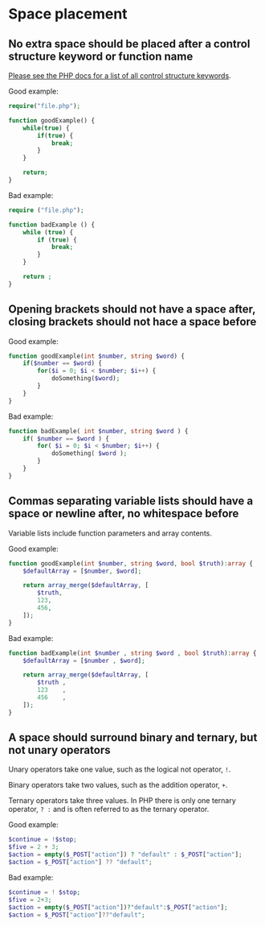 # Space placement

## No extra space should be placed after a control structure keyword or function name

[Please see the PHP docs for a list of all control structure keywords][control-structures].

Good example:

```php
require("file.php");

function goodExample() {
	while(true) {
		if(true) {
			break;
		}
	}

	return;
}
```

Bad example:

```php
require ("file.php");

function badExample () {
	while (true) {
		if (true) {
			break;
		}
	}

	return ;
}
```

## Opening brackets should not have a space after, closing brackets should not hace a space before

Good example:

```php
function goodExample(int $number, string $word) {
	if($number == $word) {
		for($i = 0; $i < $number; $i++) {
			doSomething($word);
		}
	}
}
```

Bad example:

```php
function badExample( int $number, string $word ) {
	if( $number == $word ) {
		for( $i = 0; $i < $number; $i++) {
			doSomething( $word );
		}
	}
}
```

## Commas separating variable lists should have a space or newline after, no whitespace before

Variable lists include function parameters and array contents.

Good example:

```php
function goodExample(int $number, string $word, bool $truth):array {
	$defaultArray = [$number, $word];

	return array_merge($defaultArray, [
		$truth,
		123,
		456,
	]);
}
```

Bad example:

```php
function badExample(int $number , string $word , bool $truth):array {
	$defaultArray = [$number , $word];

	return array_merge($defaultArray, [
		$truth ,
		123    ,
		456    ,
	]);
}
```

## A space should surround binary and ternary, but not unary operators

Unary operators take one value, such as the logical not operator, `!`.

Binary operators take two values, such as the addition operator, `+`.

Ternary operators take three values. In PHP there is only one ternary operator, `? :` and is often referred to as the ternary operator.

Good example:

```php
$continue = !$stop;
$five = 2 + 3;
$action = empty($_POST["action"]) ? "default" : $_POST["action"];
$action = $_POST["action"] ?? "default";
```

Bad example:

```php
$continue = ! $stop;
$five = 2+3;
$action = empty($_POST["action"])?"default":$_POST["action"];
$action = $_POST["action"]??"default";
```

[control-structures]: http://php.net/manual/language.control-structures.php